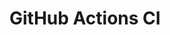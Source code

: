 # GitHub Actions CI































































































































































































































































































































































































































































































































































































































































































































































































































































































































































































































































































































































































































































































































































































































































































































































































































































































































































































































































































































































































































